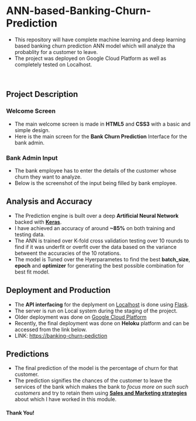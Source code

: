 # ANN-based-Banking-Churn-Prediction
- This repository will have complete machine learning and deep learning based banking churn prediction ANN model which will analyze tha probablity for a customer to leave.
- The project was deployed on Google Cloud Platform as well as completely tested on Localhost.
</br>

## Project Description
### Welcome Screen
- The main welcome screen is made in **HTML5** and **CSS3** with a basic and simple design.
- Here is the main screen for the **Bank Churn Prediction** Interface for the bank admin.</br>


### Bank Admin Input
- The bank employee has to enter the details of the customer whose churn they want to analyze.
- Below is the screenshot of the input being filled by bank employee.</br>


## Analysis and Accuracy
- The Prediction engine is built over a deep **Artificial Neural Network** backed with **[Keras](https://www.tensorflow.org/guide/keras)**.
- I have achieved an accuracy of around **~85%** on both training and testing data.</br>
- The ANN is trained over K-fold cross validation testing over 10 rounds to find if it was underfit or overfit over the data based on the variance betweent the accuracies of the 10 rotations.
- The model is Tuned over the Hyerparametes to find the best **batch_size**, **epoch** and **optimizer** for generating the best possible combination for best fit model.


## Deployment and Production
-  The **API interfacing** for the deplyment on [Localhost](http://localhost:8080/index) is done using [Flask](https://flask.palletsprojects.com/en/1.1.x/).
- The server is run on Local system during the staging of the project.
- Older deployment was done on [Google Cloud Platform](https://cloud.google.com/)
- Recently, the final deployment was done on **Heloku** platform and can be accessed from the link below.
- LINK: [https://banking-churn-pediction](https://banking-churn-pediction.herokuapp.com)

## Predictions
- The final prediction of the model is the percentage of churn for that customer.
-  The prediction signifies the chances of the customer to leave the services of the bank which makes the bank to _focus more on such such customers_ and try to retain them using **[Sales and Marketing strategies](https://github.com/paras009/Sales-and-Marketing-Analytics)** about which I have worked in this module.</br>


#### Thank You!
